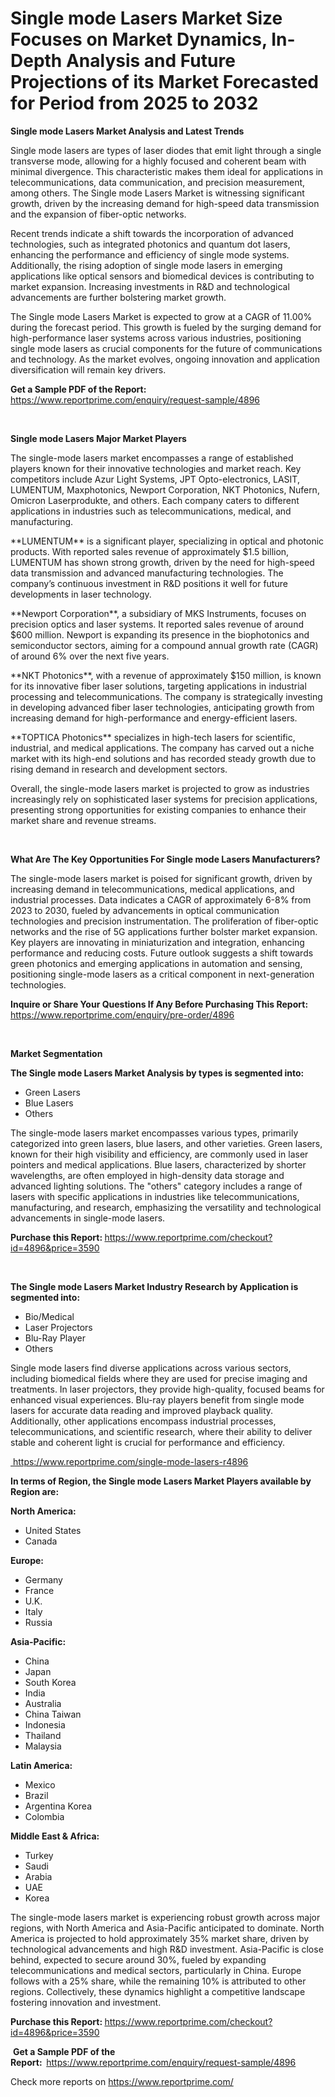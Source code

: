 <p><h1>Single mode Lasers Market Size Focuses on Market Dynamics, In-Depth Analysis and Future Projections of its Market Forecasted for Period from 2025 to 2032</h1></p><p><strong>Single mode Lasers Market Analysis and Latest Trends</strong></p>
<p><p>Single mode lasers are types of laser diodes that emit light through a single transverse mode, allowing for a highly focused and coherent beam with minimal divergence. This characteristic makes them ideal for applications in telecommunications, data communication, and precision measurement, among others. The Single mode Lasers Market is witnessing significant growth, driven by the increasing demand for high-speed data transmission and the expansion of fiber-optic networks.</p><p>Recent trends indicate a shift towards the incorporation of advanced technologies, such as integrated photonics and quantum dot lasers, enhancing the performance and efficiency of single mode systems. Additionally, the rising adoption of single mode lasers in emerging applications like optical sensors and biomedical devices is contributing to market expansion. Increasing investments in R&D and technological advancements are further bolstering market growth.</p><p>The Single mode Lasers Market is expected to grow at a CAGR of 11.00% during the forecast period. This growth is fueled by the surging demand for high-performance laser systems across various industries, positioning single mode lasers as crucial components for the future of communications and technology. As the market evolves, ongoing innovation and application diversification will remain key drivers.</p></p>
<p><strong>Get a Sample PDF of the Report:&nbsp;</strong> <a href="https://www.reportprime.com/enquiry/request-sample/4896?utm_campaign=3222&utm_medium=2&utm_source=Github&utm_content=ia&utm_term=19032025&utm_id=single-mode-lasers">https://www.reportprime.com/enquiry/request-sample/4896</a></p>
<p>&nbsp;</p>
<p><strong>Single mode Lasers Major Market Players</strong></p>
<p><p>The single-mode lasers market encompasses a range of established players known for their innovative technologies and market reach. Key competitors include Azur Light Systems, JPT Opto-electronics, LASIT, LUMENTUM, Maxphotonics, Newport Corporation, NKT Photonics, Nufern, Omicron Laserprodukte, and others. Each company caters to different applications in industries such as telecommunications, medical, and manufacturing.</p><p>**LUMENTUM** is a significant player, specializing in optical and photonic products. With reported sales revenue of approximately $1.5 billion, LUMENTUM has shown strong growth, driven by the need for high-speed data transmission and advanced manufacturing technologies. The company’s continuous investment in R&D positions it well for future developments in laser technology.</p><p>**Newport Corporation**, a subsidiary of MKS Instruments, focuses on precision optics and laser systems. It reported sales revenue of around $600 million. Newport is expanding its presence in the biophotonics and semiconductor sectors, aiming for a compound annual growth rate (CAGR) of around 6% over the next five years.</p><p>**NKT Photonics**, with a revenue of approximately $150 million, is known for its innovative fiber laser solutions, targeting applications in industrial processing and telecommunications. The company is strategically investing in developing advanced fiber laser technologies, anticipating growth from increasing demand for high-performance and energy-efficient lasers.</p><p>**TOPTICA Photonics** specializes in high-tech lasers for scientific, industrial, and medical applications. The company has carved out a niche market with its high-end solutions and has recorded steady growth due to rising demand in research and development sectors.</p><p>Overall, the single-mode lasers market is projected to grow as industries increasingly rely on sophisticated laser systems for precision applications, presenting strong opportunities for existing companies to enhance their market share and revenue streams.</p></p>
<p>&nbsp;</p>
<p><strong>What Are The Key Opportunities For Single mode Lasers Manufacturers?</strong></p>
<p><p>The single-mode lasers market is poised for significant growth, driven by increasing demand in telecommunications, medical applications, and industrial processes. Data indicates a CAGR of approximately 6-8% from 2023 to 2030, fueled by advancements in optical communication technologies and precision instrumentation. The proliferation of fiber-optic networks and the rise of 5G applications further bolster market expansion. Key players are innovating in miniaturization and integration, enhancing performance and reducing costs. Future outlook suggests a shift towards green photonics and emerging applications in automation and sensing, positioning single-mode lasers as a critical component in next-generation technologies.</p></p>
<p><strong>Inquire or Share Your Questions If Any Before Purchasing This Report:</strong> <a href="https://www.reportprime.com/enquiry/pre-order/4896?utm_campaign=3222&utm_medium=2&utm_source=Github&utm_content=ia&utm_term=19032025&utm_id=single-mode-lasers">https://www.reportprime.com/enquiry/pre-order/4896</a></p>
<p>&nbsp;</p>
<p><strong>Market Segmentation</strong></p>
<p><strong>The Single mode Lasers Market Analysis by types is segmented into:</strong></p>
<p><ul><li>Green Lasers</li><li>Blue Lasers</li><li>Others</li></ul></p>
<p><p>The single-mode lasers market encompasses various types, primarily categorized into green lasers, blue lasers, and other varieties. Green lasers, known for their high visibility and efficiency, are commonly used in laser pointers and medical applications. Blue lasers, characterized by shorter wavelengths, are often employed in high-density data storage and advanced lighting solutions. The "others" category includes a range of lasers with specific applications in industries like telecommunications, manufacturing, and research, emphasizing the versatility and technological advancements in single-mode lasers.</p></p>
<p><strong>Purchase this Report:&nbsp;</strong><a href="https://www.reportprime.com/checkout?id=4896&price=3590&utm_campaign=3222&utm_medium=2&utm_source=Github&utm_content=ia&utm_term=19032025&utm_id=single-mode-lasers">https://www.reportprime.com/checkout?id=4896&price=3590</a></p>
<p>&nbsp;</p>
<p><strong>The Single mode Lasers Market Industry Research by Application is segmented into:</strong></p>
<p><ul><li>Bio/Medical</li><li>Laser Projectors</li><li>Blu-Ray Player</li><li>Others</li></ul></p>
<p><p>Single mode lasers find diverse applications across various sectors, including biomedical fields where they are used for precise imaging and treatments. In laser projectors, they provide high-quality, focused beams for enhanced visual experiences. Blu-ray players benefit from single mode lasers for accurate data reading and improved playback quality. Additionally, other applications encompass industrial processes, telecommunications, and scientific research, where their ability to deliver stable and coherent light is crucial for performance and efficiency.</p></p>
<p><a href="https://www.reportprime.com/single-mode-lasers-r4896?utm_campaign=3222&utm_medium=2&utm_source=Github&utm_content=ia&utm_term=19032025&utm_id=single-mode-lasers">&nbsp;https://www.reportprime.com/single-mode-lasers-r4896</a></p>
<p><strong>In terms of Region, the Single mode Lasers Market Players available by Region are:</strong></p>
<p>
    <p> <strong> North America: </strong>
        <ul>
            <li>United States</li>
            <li>Canada</li>
        </ul>
        </p> 
    <p> <strong> Europe: </strong>
        <ul>
            <li>Germany</li>
            <li>France</li>
            <li>U.K.</li>
            <li>Italy</li>
            <li>Russia</li>
        </ul>
        </p> 
    <p> <strong> Asia-Pacific: </strong>
        <ul>
            <li>China</li>
            <li>Japan</li>
            <li>South Korea</li>
            <li>India</li>
            <li>Australia</li>
            <li>China Taiwan</li>
            <li>Indonesia</li>
            <li>Thailand</li>
            <li>Malaysia</li>
        </ul>
        </p> 
    <p> <strong> Latin America: </strong>
        <ul>
            <li>Mexico</li>
            <li>Brazil</li>
            <li>Argentina Korea</li>
            <li>Colombia</li>
        </ul>
        </p> 
    <p> <strong> Middle East & Africa: </strong>
        <ul>
            <li>Turkey</li>
            <li>Saudi</li>
            <li>Arabia</li>
            <li>UAE</li>
            <li>Korea</li>
        </ul>
    </p>
    </p>
<p><p>The single-mode lasers market is experiencing robust growth across major regions, with North America and Asia-Pacific anticipated to dominate. North America is projected to hold approximately 35% market share, driven by technological advancements and high R&D investment. Asia-Pacific is close behind, expected to secure around 30%, fueled by expanding telecommunications and medical sectors, particularly in China. Europe follows with a 25% share, while the remaining 10% is attributed to other regions. Collectively, these dynamics highlight a competitive landscape fostering innovation and investment.</p></p>
<p><strong>Purchase this Report: </strong><a href="https://www.reportprime.com/checkout?id=4896&price=3590&utm_campaign=3222&utm_medium=2&utm_source=Github&utm_content=ia&utm_term=19032025&utm_id=single-mode-lasers">https://www.reportprime.com/checkout?id=4896&price=3590</a></p>
<p>&nbsp;<strong>Get a Sample PDF of the Report:&nbsp;&nbsp;</strong><a href="https://www.reportprime.com/enquiry/request-sample/4896?utm_campaign=3222&utm_medium=2&utm_source=Github&utm_content=ia&utm_term=19032025&utm_id=single-mode-lasers">https://www.reportprime.com/enquiry/request-sample/4896</a></p>
<p><strong></strong></p>
<p>Check more reports on <a href="https://www.reportprime.com/?utm_campaign=3222&utm_medium=2&utm_source=Github&utm_content=ia&utm_term=19032025&utm_id=single-mode-lasers">https://www.reportprime.com/</a></p>